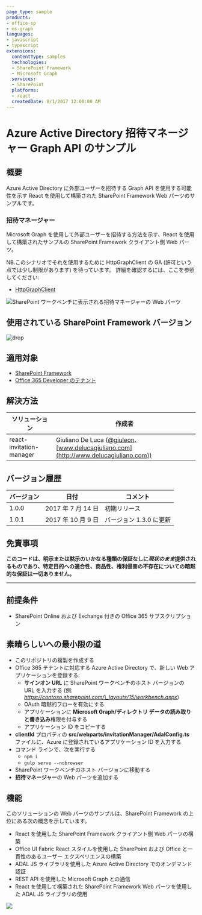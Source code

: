 ```yaml
---
page_type: sample
products:
- office-sp
- ms-graph
languages:
- javascript
- typescript
extensions:
  contentType: samples
  technologies:
  - SharePoint Framework
  - Microsoft Graph
  services:
  - SharePoint
  platforms:
  - react
  createdDate: 8/1/2017 12:00:00 AM
---
```

# Azure Active Directory 招待マネージャー Graph API のサンプル

## 概要

Azure Active Directory に外部ユーザーを招待する Graph API を使用する可能性を示す React を使用して構築された SharePoint Framework Web パーツのサンプルです。

### 招待マネージャー

Microsoft Graph を使用して外部ユーザーを招待する方法を示す、React を使用して構築されたサンプルの SharePoint Framework クライアント側 Web パーツ。

NB.このシナリオでそれを使用するために HttpGraphClient の GA (許可という点では少し制限があります) を待っています。
詳細を確認するには、ここを参照してください:
* [HttpGraphClient](https://docs.microsoft.com/sharepoint/dev/spfx/web-parts/guidance/call-microsoft-graph-from-your-web-part)

![SharePoint ワークベンチに表示される招待マネージャーの Web パーツ](./assets/SPFx-Invitation-Manager.gif)

## 使用されている SharePoint Framework バージョン 
![drop](https://img.shields.io/badge/drop-1.3.0-green.svg)

## 適用対象

* [SharePoint Framework](https://docs.microsoft.com/sharepoint/dev/spfx/sharepoint-framework-overview)
* [Office 365 Developer のテナント](https://docs.microsoft.com/sharepoint/dev/spfx/set-up-your-developer-tenant)

## 解決方法

ソリューション|作成者
--------|---------
react-invitation-manager|Giuliano De Luca ([@giuleon](https://twitter.com/giuleon)、[www.delucagiuliano.com](http://www.delucagiuliano.com))

## バージョン履歴

バージョン|日付|コメント
-------|----|--------
1.0.0|2017 年 7 月 14 日|初期リリース
1.0.1|2017 年 10 月 9 日|バージョン 1.3.0 に更新

## 免責事項
**このコードは、明示または黙示のいかなる種類の保証なしに*現状のまま*提供されるものであり、特定目的への適合性、商品性、権利侵害の不存在についての暗黙的な保証は一切ありません。**

---

## 前提条件

- SharePoint Online および Exchange 付きの Office 365 サブスクリプション

## 素晴らしいへの最小限の道

- このリポジトリの複製を作成する
- Office 365 テナントに対応する Azure Active Directory で、新しい Web アプリケーションを登録する:
  - **サインオン URL** に SharePoint ワークベンチのホスト バージョンの URL を入力する (例: *https://contoso.sharepoint.com/\_layouts/15/workbench.aspx*)
  - OAuth 暗黙的フローを有効にする
  - アプリケーションに **Microsoft Graph/ディレクトリ データの読み取りと書き込み**権限を付与する
  - アプリケーション ID をコピーする
- **clientId** プロパティの **src/webparts/invitationManager/AdalConfig.ts** ファイルに、Azure に登録されているアプリケーション ID を入力する
- コマンド ラインで、次を実行する
  - `npm i`
  - `gulp serve --nobrowser`
- SharePoint ワークベンチのホスト バージョンに移動する
- **招待マネージャー**の Web パーツを追加する

## 機能

このソリューションの Web パーツのサンプルは、SharePoint Framework の上位にある次の概念を示しています。

- React を使用した SharePoint Framework クライアント側 Web パーツの構築
- Office UI Fabric React スタイルを使用した SharePoint および Office と一貫性のあるユーザー エクスペリエンスの構築
- ADAL JS ライブラリを使用した Azure Active Directory でのオンデマンド認証
- REST API を使用した Microsoft Graph との通信
- React を使用して構築された SharePoint Framework Web パーツを使用した ADAL JS ライブラリの使用

![](https://pnptelemetry.azurewebsites.net/sp-dev-fx-webparts/samples/react-invitation-manager)
